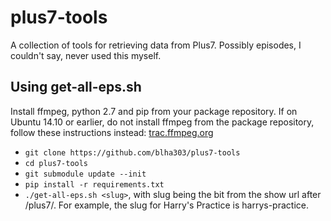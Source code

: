 plus7-tools
===========

A collection of tools for retrieving data from Plus7. Possibly episodes, I couldn't say, never used this myself.

Using get-all-eps.sh
-----

Install ffmpeg, python 2.7 and pip from your package repository. If on Ubuntu 14.10 or earlier, do not install ffmpeg from the package repository, follow these instructions instead: [trac.ffmpeg.org](https://trac.ffmpeg.org/wiki/CompilationGuide/Ubuntu)

* `git clone https://github.com/blha303/plus7-tools`
* `cd plus7-tools`
* `git submodule update --init`
* `pip install -r requirements.txt`
* `./get-all-eps.sh <slug>`, with slug being the bit from the show url after /plus7/. For example, the slug for Harry's Practice is harrys-practice.
